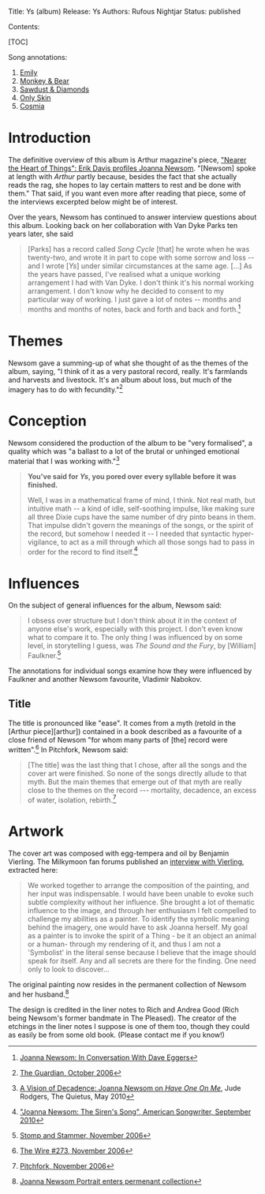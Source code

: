Title: Ys (album)
Release: Ys
Authors: Rufous Nightjar
Status: published

Contents:

[TOC]

Song annotations:

1. [Emily]({filename}emily.md)
2. [Monkey & Bear]({filename}monkeyandbear.md)
3. [Sawdust & Diamonds]({filename}sawdustanddiamonds.md)
4. [Only Skin]({filename}onlyskin.md)
5. [Cosmia]({filename}cosmia.md)

# Introduction #

The definitive overview of this album is Arthur magazine's piece, ["Nearer the Heart of Things": Erik Davis profiles Joanna Newsom](https://arthurmag.com/2006/12/23/nearer-the-heart-of-things-erik-davis-on-joanna-newsom-from-arthur-no-25winter-02006/). "[Newsom] spoke at length with *Arthur* partly because, besides the fact that she actually reads the rag, she hopes to lay certain matters to rest and be done with them." That said, if you want even more after reading that piece, some of the interviews excerpted below might be of interest.

Over the years, Newsom has continued to answer interview questions about this album. Looking back on her collaboration with Van Dyke Parks ten years later, she said

>  [Parks] has a record called *Song Cycle* [that] he wrote when he was twenty-two, and wrote it in part to cope with some sorrow and loss -- and I wrote [*Ys*] under similar circumstances at the same age. [...] As the years have passed, I've realised what a unique working arrangement I had with Van Dyke. I don't think it's his normal working arrangement. I don't know why he decided to consent to my particular way of working. I just gave a lot of notes -- months and months and months of notes, back and forth and back and forth.[^eggers]

[^eggers]: [Joanna Newsom: In Conversation With Dave Eggers]({filename}../interviews/eggersnourse.md)

# Themes #

Newsom gave a summing-up of what she thought of as the themes of the album, saying, "I think of it as a very pastoral record, really. It's farmlands and harvests and livestock. It's an album about loss, but much of the imagery has to do with fecundity."[^guardian]

[^guardian]: [The Guardian, October 2006](https://www.theguardian.com/music/2006/oct/15/folk)

# Conception #

Newsom considered the production of the album to be "very formalised", a quality which was "a ballast to a lot of the brutal or unhinged emotional material that I was working with."[^quietus]

>**You've said for *Ys*, you pored over every syllable before it was finished.**
>
>Well, I was in a mathematical frame of mind, I think. Not real math, but intuitive math -- a kind of idle, self-soothing impulse, like making sure all three Dixie cups have the same number of dry pinto beans in them. That impulse didn't govern the meanings of the songs, or the spirit of the record, but somehow I needed it -- I needed that syntactic hyper-vigilance, to act as a mill through which all those songs had to pass in order for the record to find itself.[^ussongwriter]

[^quietus]: [A Vision of Decadence: Joanna Newsom on *Have One On Me*](http://thequietus.com/articles/04232-joanna-newsom-have-one-on-me-interview), Jude Rodgers, The Quietus, May 2010

[^ussongwriter]: ["Joanna Newsom: The Siren's Song", American Songwriter, September 2010](http://americansongwriter.com/2010/09/joanna-newsom-the-sirens-song/)

# Influences #

On the subject of general influences for the album, Newsom said:

> I obsess over structure but I don't think about it in the context of anyone else's work, especially with this project. I don't even know what to compare it to. The only thing I was influenced by on some level, in storytelling I guess, was *The Sound and the Fury*, by [William] Faulkner.[^1]

The annotations for individual songs examine how they were influenced by Faulkner and another Newsom favourite, Vladimir Nabokov.

[^1]: [Stomp and Stammer, November 2006](https://web.archive.org/web/20061112125557/http://www.stompandstammer.com/index.php?option=com_content&task=view&id=669&Itemid=1)

## Title ##

The title is pronounced like "ease". It comes from a myth (retold in the [Arthur piece][arthur]) contained in a book described as a favourite of a close friend of Newsom "for whom many parts of [the] record were written".[^wire] In Pitchfork, Newsom said:

> [The title] was the last thing that I chose, after all the songs and the cover art were finished. So none of the songs directly allude to that myth. But the main themes that emerge out of that myth are really close to the themes on the record --- mortality, decadence, an excess of water, isolation, rebirth.[^pitchfork]

[^wire]: [The Wire #273, November 2006](http://www.thewire.co.uk/in-writing/interviews/joanna-newsom.1)
[^pitchfork]: [Pitchfork, November 2006](http://pitchfork.com/features/interview/6488-joanna-newsom/)

# Artwork #

The cover art was composed with egg-tempera and oil by Benjamin Vierling. The Milkymoon fan forums published an [interview with Vierling]({filename}../interviews/vierling.md), extracted here:

> We worked together to arrange the composition of the painting, and her input was indispensable. I would have been unable to evoke such subtle complexity without her influence. She brought a lot of thematic influence to the image, and through her enthusiasm I felt compelled to challenge my abilities as a painter. To identify the symbolic meaning behind the imagery, one would have to ask Joanna herself. My goal as a painter is to invoke the spirit of a Thing - be it an object an animal or a human- through my rendering of it, and thus I am not a 'Symbolist' in the literal sense because I believe that the image should speak for itself. Any and all secrets are there for the finding. One need only to look to discover...

The original painting now resides in the permanent collection of Newsom and her husband.[^vier-blog]

The design is credited in the liner notes to Rich and Andrea Good (Rich being Newsom's former bandmate in The Pleased). The creator of the etchings in the liner notes I suppose is one of them too, though they could as easily be from some old book. (Please contact me if you know!)

[^vier-blog]: [Joanna Newsom Portrait enters permenant collection](http://bavierling.blogspot.co.uk/2015/02/joanna-newsom-portrait-enters-permenant.html)
